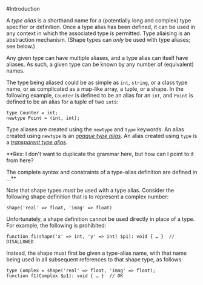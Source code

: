 #Introduction

A *type alias* is a shorthand name for a (potentially long and complex) type specifier or definition. Once a type alias has been defined, it can be used in any context in which the associated type is permitted. Type aliaising is an abstraction mechanism. (Shape types can *only* be used with type aliases; see below.)

Any given type can have multiple aliases, and a type alias can itself have aliases. As such, a given type can be known by any number of (equivalent) names.

The type being aliased could be as simple as `int`, `string`, or a class type name, or as complicated as a map-like array, a tuple, or a shape. In the following example, `Counter` is defined to be an alias for an `int`, and `Point` is defined to be an alias for a tuple of two `int`s:

```Hack
type Counter = int;
newtype Point = (int, int);
```

Type aliases are created using the `newtype` and `type` keywords. An alias created using `newtype` is an [*opaque type alias*](02-opaque.md). An alias created using `type` is a [*transparent type alias*](03-transparent.md).

**Rex: I don't want to duplicate the grammar here, but how can I point to it from here?

The complete syntax and constraints of a type-alias definition are defined in ...**

Note that shape types *must* be used with a type alias. Consider the following shape definition that is to represent a complex number:

```Hack
shape('real' => float, 'imag' => float)
```

Unfortunately, a shape definition cannot be used directly in place of a type. For example, the following is prohibited:

```Hack
function f1(shape('x' => int, 'y' => int) $p1): void { … }  // DISALLOWED
```

Instead, the shape must first be given a type-alias name, with that name being used in all subsequent references to that shape type, as follows:

```Hack
type Complex = shape('real' => float, 'imag' => float);
function f1(Complex $p1): void { … }  // OK
```
